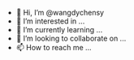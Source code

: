 - 👋 Hi, I’m @wangdychensy
- 👀 I’m interested in ...
- 🌱 I’m currently learning ...
- 💞️ I’m looking to collaborate on ...
- 📫 How to reach me ...

<!---
wangdychensy/wangdychensy is a ✨ special ✨ repository because its `README.md` (this file) appears on your GitHub profile.
You can click the Preview link to take a look at your changes.
--->
